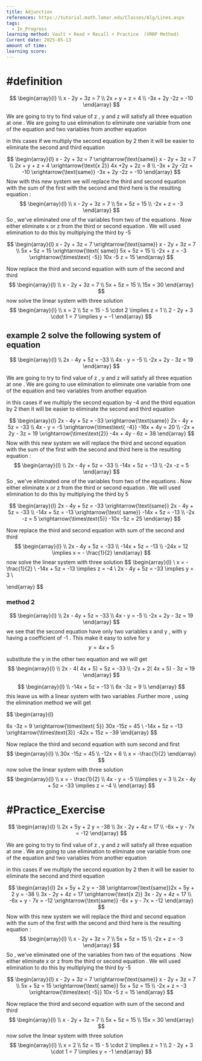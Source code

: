 ```yaml
---
title: Adjunction
references: https://tutorial.math.lamar.edu/Classes/Alg/Lines.aspx
tags:
  - In_Progress
learning method: Vault + Read + Recall + Practice  (VRRP Method)
Current date: 2025-05-13
amount of time: 
learning score:
---
```



# #definition 
$$
\begin{array}{l}  \\
x - 2y +  3z  = 7  \\
2x + y + z = 4  \\
-3x + 2y -2z  = -10  
\end{array}
$$


We  are going to try to find value of z , y and z will satisfy all three equation at one . We are going to use elimination to eliminate one variable from one of  the equation and two variables from another equation 


in this cases if we multiply the second equation by 2 then it will be easier to eliminate the second and third equation 

$$
\begin{array}{l}
 x -  2y +  3z =  7   \xrightarrow{\text{same}} x - 2y + 3z = 7  \\
2x +  y + z = 4  \xrightarrow{\text{x 2}}  4x +2y + 2z  = 8 \\
-3x  + 2y -2z =  -10 \xrightarrow{\text{same}} -3x + 2y -2z  = -10   
\end{array}
$$
Now with this new system  we will replace the third and second equation with the sum of the first with the second and third 
here is the resulting equation : 
$$
\begin{array}{l} \\
x  - 2y + 3z   = 7   \\
5x  +  5z  =  15  \\
-2x  + z =  -3  
\end{array}
$$
So ,  we've eliminated one of the variables from  two of the equations . Now either eliminate x or z from the third or second  equation . We will used  elimination to do this by multiplying the third  by -5


$$
\begin{array}{l}
x  - 2y + 3z   = 7   \xrightarrow{\text{same}} x  - 2y + 3z   = 7   \\
5x  +  5z  =  15   \xrightarrow{\text{ same}} 5x  +  5z  =  15  \\
-2x  + z =  -3  \xrightarrow{\times\text{ -5}} 10x   -5 z =  15  
\end{array}
$$

Now replace the third and second equation with sum of the second and third 
$$
\begin{array}{l} \\
x  - 2y + 3z   = 7   \\
5x  +  5z  =  15  \\
15x  =  30 
\end{array}
$$
now solve the linear system  with  three solution 
$$
\begin{array}{l}  \\
x =  2   \\
5z  =  15 - 5 \cdot 2   \implies z =   1    \\
2  -  2y  + 3 \cdot 1   = 7 \implies y  = -1  
\end{array}
$$


## example  2 solve the following system  of equation 



$$
\begin{array}{l}  \\
2x  -  4y  +  5z  = -33   \\
4x  - y =  -5  \\
-2x  + 2y - 3z  = 19  
\end{array}
$$


We  are going to try to find value of z , y and z will satisfy all three equation at one . We are going to use elimination to eliminate one variable from one of  the equation and two variables from another equation 


in this cases if we multiply the second equation by -4 and the third equation by 2  then it will be easier to eliminate the second and third equation 

$$
\begin{array}{l}
2x  -  4y  +  5z  = -33   \xrightarrow{\text{same}} 2x  -  4y  +  5z  = -33  \\
4x  - y =  -5  \xrightarrow{\times\text{ -4}}  -16x   + 4y     = 20   \\
-2x  + 2y - 3z  = 19   \xrightarrow{\times\text{2}} -4x  + 4y - 6z  = 38  
\end{array}
$$
Now with this new system  we will replace the third and second equation with the sum of the first with the second and third 
here is the resulting equation : 
$$
\begin{array}{l} \\
 2x  -  4y  +  5z  = -33  \\
-14x  +  5z  =  -13  \\
-2x -z  = 5 
\end{array}
$$
So ,  we've eliminated one of the variables from  two of the equations . Now either eliminate x or z from the third or second  equation . We will used  elimination to do this by multiplying the third  by 5


$$
\begin{array}{l}
2x  -  4y  +  5z  = -33   \xrightarrow{\text{same}} 2x  -  4y  +  5z  = -33  \\
-14x  +  5z  =  -13  \xrightarrow{\text{ same}} -14x  +  5z  =  -13    \\
-2x -z  = 5   \xrightarrow{\times\text{5}} -10x -5z  = 25  
\end{array}
$$

Now replace the third and second equation with sum of the second and third 
$$
\begin{array}{l} \\
 2x  -  4y  +  5z  = -33  \\
-14x  +  5z  =  -13    \\
-24x  = 12 \implies x =  - \frac{1}{2}
\end{array}
$$
now solve the linear system  with  three solution 
$$
\begin{array}{l}  \\
x = - \frac{1}{2} \\
-14x  +  5z  =  -13 \implies z = -4    \\ 
 2x  -  4y  +  5z  = -33  \implies   y = 3  \\

\end{array}
$$


### method 2  



$$
\begin{array}{l}  \\
2x  -  4y  +  5z  = -33   \\
4x  - y =  -5  \\
-2x  + 2y - 3z  = 19  
\end{array}
$$
we see that the second equation have only two variables x and y , with  y having a coefficient of -1 . This make it easy to solve for y 
$$
 y =  4x +  5
$$

substitute the y in the other two  equation and we will get 
$$
\begin{array}{l} \\
2x  -  4( 4x +  5)  +  5z  = -33   \\
-2x  + 2( 4x +  5) - 3z  = 19  
\end{array}
$$

$$
\begin{array}{l} \\
-14x   +  5z  = -13   \\
6x  -3z  = 9     \\
\end{array}
$$
this leave us with a linear system  with two variables .Further more , using the elimination method we will get 



$$
\begin{array}{l}

6x  -3z  = 9 \xrightarrow{\times\text{ 5}} 30x  -15z  = 45   \\
-14x   +  5z  = -13 \xrightarrow{\times\text{3}} -42x   +  15z  = -39 
\end{array}
$$


Now replace the third and second equation with sum second  and first 
$$
\begin{array}{l} \\
30x  -15z  = 45   \\
-12x     =   6   \\
x =   -\frac{1}{2}
\end{array}
$$
now solve the linear system  with  three solution 
$$
\begin{array}{l}  \\
x = - \frac{1}{2} \\
4x  - y =  -5  \\\implies     y = 3  \\ 
 2x  -  4y  +  5z  = -33  \implies z = -4   \\
\end{array}
$$




# #Practice_Exercise  




$$
\begin{array}{l}  \\
2x +  5y +  2 y =  -38   \\
3x  - 2y  + 4z = 17  \\
-6x  +   y - 7x =  -12 
\end{array}
$$


We  are going to try to find value of z , y and z will satisfy all three equation at one . We are going to use elimination to eliminate one variable from one of  the equation and two variables from another equation 


in this cases if we multiply the second equation by 2 then it will be easier to eliminate the second and third equation 

$$
\begin{array}{l}
2x +  5y +  2 y =  -38    \xrightarrow{\text{same}}2x +  5y +  2 y =  -38    \\
3x  - 2y  + 4z = 17  \xrightarrow{\text{x 2}} 3x  - 2y  + 4z = 17  \\
-6x  +   y - 7x =  -12  \xrightarrow{\text{same}} -6x  +   y - 7x =  -12  
\end{array}
$$
Now with this new system  we will replace the third and second equation with the sum of the first with the second and third 
here is the resulting equation : 
$$
\begin{array}{l} \\
x  - 2y + 3z   = 7   \\
5x  +  5z  =  15  \\
-2x  + z =  -3  
\end{array}
$$
So ,  we've eliminated one of the variables from  two of the equations . Now either eliminate x or z from the third or second  equation . We will used  elimination to do this by multiplying the third  by -5


$$
\begin{array}{l}
x  - 2y + 3z   = 7   \xrightarrow{\text{same}} x  - 2y + 3z   = 7   \\
5x  +  5z  =  15   \xrightarrow{\text{ same}} 5x  +  5z  =  15  \\
-2x  + z =  -3  \xrightarrow{\times\text{ -5}} 10x   -5 z =  15  
\end{array}
$$

Now replace the third and second equation with sum of the second and third 
$$
\begin{array}{l} \\
x  - 2y + 3z   = 7   \\
5x  +  5z  =  15  \\
15x  =  30 
\end{array}
$$
now solve the linear system  with  three solution 
$$
\begin{array}{l}  \\
x =  2   \\
5z  =  15 - 5 \cdot 2   \implies z =   1    \\
2  -  2y  + 3 \cdot 1   = 7 \implies y  = -1  
\end{array}
$$

